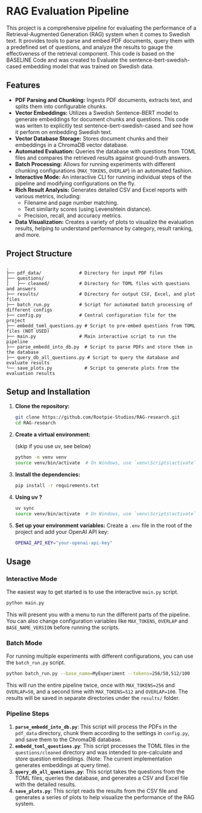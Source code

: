 # RAG Evaluation Pipeline

This project is a comprehensive pipeline for evaluating the performance of a Retrieval-Augmented Generation (RAG) system when it comes to Swedish text. It provides tools to parse and embed PDF documents, query them with a predefined set of questions, and analyze the results to gauge the effectiveness of the retrieval component. This code is based on the BASELINE Code and was created to Evaluate the sentence-bert-swedish-cased embedding model that was trained on Swedish data.

## Features

- **PDF Parsing and Chunking:** Ingests PDF documents, extracts text, and splits them into configurable chunks.
- **Vector Embeddings:** Utilizes a Swedish Sentence-BERT model to generate embeddings for document chunks and questions. This code was writen to explicitly test sentence-bert-swedish-cased and see how it perform on embedding Swedish text.
- **Vector Database Storage:** Stores document chunks and their embeddings in a ChromaDB vector database.
- **Automated Evaluation:** Queries the database with questions from TOML files and compares the retrieved results against ground-truth answers.
- **Batch Processing:** Allows for running experiments with different chunking configurations (`MAX_TOKENS`, `OVERLAP`) in an automated fashion.
- **Interactive Mode:** An interactive CLI for running individual steps of the pipeline and modifying configurations on the fly.
- **Rich Result Analysis:** Generates detailed CSV and Excel reports with various metrics, including:
  - Filename and page number matching.
  - Text similarity scores (using Levenshtein distance).
  - Precision, recall, and accuracy metrics.
- **Data Visualization:** Creates a variety of plots to visualize the evaluation results, helping to understand performance by category, result ranking, and more.

## Project Structure

```
.
├── pdf_data/              # Directory for input PDF files
├── questions/
│   ├── cleaned/           # Directory for TOML files with questions and answers
├── results/               # Directory for output CSV, Excel, and plot files
├── batch_run.py           # Script for automated batch processing of different configs
├── config.py              # Central configuration file for the project
├── embedd_toml_questions.py # Script to pre-embed questions from TOML files (NOT USED)
├── main.py                # Main interactive script to run the pipeline
├── parse_embedd_into_db.py  # Script to parse PDFs and store them in the database
├── query_db_all_questions.py # Script to query the database and evaluate results
└── save_plots.py            # Script to generate plots from the evaluation results
```

## Setup and Installation

1. **Clone the repository:**

   ```bash
   git clone https://github.com/Rootpie-Studios/RAG-research.git
   cd RAG-research
   ```

2. **Create a virtual environment:**

   (skip if you use uv, see below)

   ```bash
   python -m venv venv
   source venv/bin/activate  # On Windows, use `venv\Scripts\activate`
   ```

3. **Install the dependencies:**

   ```bash
   pip install -r requirements.txt
   ```

4. **Using uv ?**

   ```bash
   uv sync
   source venv/bin/activate  # On Windows, use `venv\Scripts\activate`
   ```

5. **Set up your environment variables:**
   Create a `.env` file in the root of the project and add your OpenAI API key:

   ```bash
   OPENAI_API_KEY="your-openai-api-key"
   ```

## Usage

### Interactive Mode

The easiest way to get started is to use the interactive `main.py` script.

```bash
python main.py
```

This will present you with a menu to run the different parts of the pipeline. You can also change configuration variables like `MAX_TOKENS`, `OVERLAP` and `BASE_NAME_VERSION` before running the scripts.

### Batch Mode

For running multiple experiments with different configurations, you can use the `batch_run.py` script.

```bash
python batch_run.py --base_name=MyExperiment --tokens=256/50,512/100
```

This will run the entire pipeline twice, once with `MAX_TOKENS=256` and `OVERLAP=50`, and a second time with `MAX_TOKENS=512` and `OVERLAP=100`. The results will be saved in separate directories under the `results/` folder.

### Pipeline Steps

1. **`parse_embedd_into_db.py`**: This script will process the PDFs in the `pdf_data` directory, chunk them according to the settings in `config.py`, and save them to the ChromaDB database.
2. **`embedd_toml_questions.py`**: This script processes the TOML files in the `questions/cleaned` directory and was intended to pre-calculate and store question embeddings. (Note: The current implementation generates embeddings at query time).
3. **`query_db_all_questions.py`**: This script takes the questions from the TOML files, queries the database, and generates a CSV and Excel file with the detailed results.
4. **`save_plots.py`**: This script reads the results from the CSV file and generates a series of plots to help visualize the performance of the RAG system.
